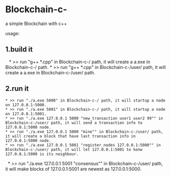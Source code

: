# Blockchain-c-
a simple Blockchain with c++

usage:

## 1.build it
    * >> run "g++ *.cpp" in Blockchain-c-/ path, it will create a a.exe in Blockchain-c-/ path.
    * >> run "g++ *.cpp" in Blockchain-c-/user/ path, it will create a a.exe in Blockchain-c-/user/ path.

## 2.run it
    * >> run "./a.exe 5000" in Blockchain-c-/ path, it will startup a node on 127.0.0.1:5000.
    * >> run "./a.exe 5001" in Blockchain-c-/ path, it will startup a node on 127.0.0.1:5001.
    * >> run "./a.exe 127.0.0.1 5000 "new_transaction user1 user2 99"" in Blockchain-c-/user/ path, it will send a transaction info to 127.0.0.1:5000 node.
    * >> run "./a.exe 127.0.0.1 5000 "mine"" in Blockchain-c-/user/ path, it will create a block that have last transaction info in 127.0.0.1:5000 node.
    * >> run "./a.exe 127.0.0.1 5001 "register_nodes 127.0.0.1:5000"" in Blockchain-c-/user/ path, it will let 127.0.0.1:5001 to konw 127.0.0.1:5000 is its neighbour.
    * >> run "./a.exe 127.0.0.1 5001 "consensus"" in Blockchain-c-/user/ path, it will make blocks of 127.0.0.1:5001 are newest as 127.0.0.1:5000.
    
